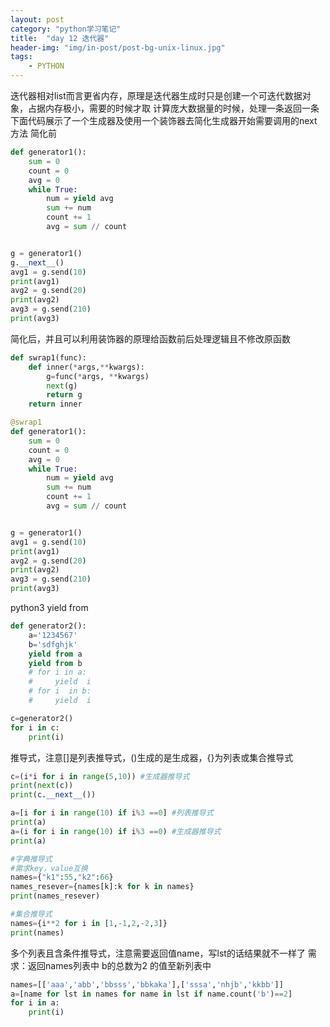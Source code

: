 ```yaml
---
layout: post
category: "python学习笔记"
title:  "day 12 迭代器"
header-img: "img/in-post/post-bg-unix-linux.jpg"
tags:
    - PYTHON
---
```


迭代器相对list而言更省内存，原理是迭代器生成时只是创建一个可迭代数据对象，占据内存极小，需要的时候才取
计算庞大数据量的时候，处理一条返回一条
下面代码展示了一个生成器及使用一个装饰器去简化生成器开始需要调用的next方法
简化前
```python 
def generator1():
    sum = 0
    count = 0
    avg = 0
    while True:
        num = yield avg
        sum += num
        count += 1
        avg = sum // count


g = generator1()
g.__next__()
avg1 = g.send(10)
print(avg1)
avg2 = g.send(20)
print(avg2)
avg3 = g.send(210)
print(avg3)
```

简化后，并且可以利用装饰器的原理给函数前后处理逻辑且不修改原函数
```python 
def swrap1(func):
    def inner(*args,**kwargs):
        g=func(*args, **kwargs)
        next(g)
        return g
    return inner

@swrap1
def generator1():
    sum = 0
    count = 0
    avg = 0
    while True:
        num = yield avg
        sum += num
        count += 1
        avg = sum // count


g = generator1()
avg1 = g.send(10)
print(avg1)
avg2 = g.send(20)
print(avg2)
avg3 = g.send(210)
print(avg3)
```


python3 yield from
```python 
def generator2():
    a='1234567'
    b='sdfghjk'
    yield from a
    yield from b
    # for i in a:
    #     yield  i
    # for i  in b:
    #     yield  i

c=generator2()
for i in c:
    print(i)
```

推导式，注意[]是列表推导式，()生成的是生成器，{}为列表或集合推导式
```python 
c=(i*i for i in range(5,10)) #生成器推导式
print(next(c))
print(c.__next__())

a=[i for i in range(10) if i%3 ==0] #列表推导式
print(a)
a=(i for i in range(10) if i%3 ==0) #生成器推导式
print(a)

#字典推导式
#需求key，value互换
names={"k1":55,"k2":66}
names_resever={names[k]:k for k in names}
print(names_resever)

#集合推导式
names={i**2 for i in [1,-1,2,-2,3]}
print(names)

```
多个列表且含条件推导式，注意需要返回值name，写lst的话结果就不一样了
需求：返回names列表中 b的总数为2 的值至新列表中
```python 
names=[['aaa','abb','bbsss','bbkaka'],['sssa','nhjb','kkbb']]
a=[name for lst in names for name in lst if name.count('b')==2]
for i in a:
    print(i)
```

